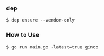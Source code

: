 ### dep
```
$ dep ensure --vendor-only
```

### How to Use
```
$ go run main.go -latest=true ginco
```